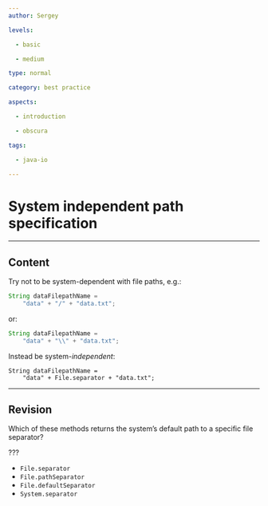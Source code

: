 ```yaml
---
author: Sergey

levels:

  - basic

  - medium

type: normal

category: best practice

aspects:

  - introduction

  - obscura

tags:

  - java-io

---
```


# System independent path specification

---
## Content

Try not to be system-dependent with file paths, e.g.:

```java
String dataFilepathName =
    "data" + "/" + "data.txt";

```
or:
```java
String dataFilepathName =
    "data" + "\\" + "data.txt";
```
Instead be system-_independent_:
```
String dataFilepathName =
    "data" + File.separator + "data.txt";
```

---
## Revision

Which of these methods returns the system’s default path to a specific file separator?

???

* `File.separator` 
* `File.pathSeparator` 
* `File.defaultSeparator` 
* `System.separator`